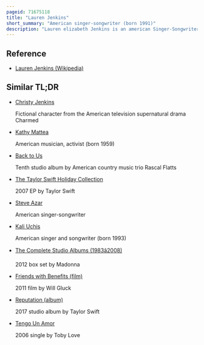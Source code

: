 ```yaml
---
pageid: 71675118
title: "Lauren Jenkins"
short_summary: "American singer-songwriter (born 1991)"
description: "Lauren elizabeth Jenkins is an american Singer-Songwriter. Jenkins performed regularly throughout her Teenage Years at Nightclubs in various States before settling in new York City to study acting. While working in the Film Industry she was commissioned to appear as Trey Campbell in Deadline. Big Machine Records would sign Jenkins as a recording Artist in 2013 and release her Debut extended play the Nashville Sessions Ep in 2016. This was followed by her Debut Studio Album, no Saint, which ranked on Billboard's top Country Albums and Heatseekers Albums Charts. After being removed from Big Machine's roster in March 2020, she independently released her second EP Miles on Me, Part 1 in July 2021."
---
```


## Reference

- [Lauren Jenkins (Wikipedia)](https://en.wikipedia.org/?curid=71675118)

## Similar TL;DR

- [Christy Jenkins](/tldr/en/christy-jenkins)

  Fictional character from the American television supernatural drama Charmed

- [Kathy Mattea](/tldr/en/kathy-mattea)

  American musician, activist (born 1959)

- [Back to Us](/tldr/en/back-to-us)

  Tenth studio album by American country music trio Rascal Flatts

- [The Taylor Swift Holiday Collection](/tldr/en/the-taylor-swift-holiday-collection)

  2007 EP by Taylor Swift

- [Steve Azar](/tldr/en/steve-azar)

  American singer-songwriter

- [Kali Uchis](/tldr/en/kali-uchis)

  American singer and songwriter (born 1993)

- [The Complete Studio Albums (1983â2008)](/tldr/en/the-complete-studio-albums-19832008)

  2012 box set by Madonna

- [Friends with Benefits (film)](/tldr/en/friends-with-benefits-film)

  2011 film by Will Gluck

- [Reputation (album)](/tldr/en/reputation-album)

  2017 studio album by Taylor Swift

- [Tengo Un Amor](/tldr/en/tengo-un-amor)

  2006 single by Toby Love
